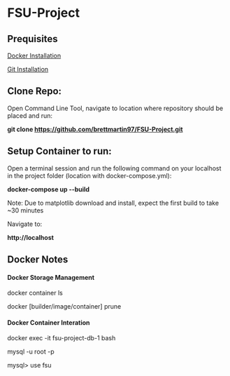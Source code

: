 # FSU-Project

## Prequisites
[Docker Installation](https://www.docker.com/products/docker-desktop/)

[Git Installation](https://git-scm.com/book/en/v2/Getting-Started-Installing-Git)

## Clone Repo:

Open Command Line Tool, navigate to location where repository should be placed and run:

**git clone https://github.com/brettmartin97/FSU-Project.git**

## Setup Container to run:

Open a terminal session and run the following command on your localhost in the project folder (location with docker-compose.yml):

**docker-compose up --build**

Note: Due to matplotlib download and install, expect the first build to take ~30 minutes

Navigate to:

**http://localhost**

## Docker Notes
#### Docker Storage Management
docker container ls

docker [builder/image/container] prune 

#### Docker Container Interation
docker exec -it fsu-project-db-1 bash

mysql -u root -p

mysql> use fsu
